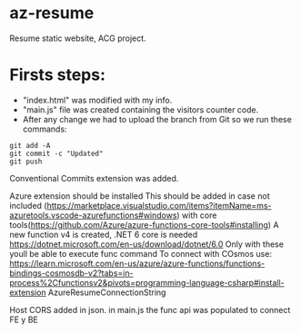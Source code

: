 # az-resume
Resume static website, ACG project.

# Firsts steps:
* "index.html" was modified with my info.
* "main.js" file was created containing the visitors counter code.
* After any change we had to upload the branch from Git so we run these commands:
```git
git add -A
git commit -c "Updated"
git push
```

Conventional Commits extension was added.

Azure extension should be installed
This should be added in case not included (https://marketplace.visualstudio.com/items?itemName=ms-azuretools.vscode-azurefunctions#windows) with core tools(https://github.com/Azure/azure-functions-core-tools#installing)
A new function v4 is created, .NET 6 core is needed https://dotnet.microsoft.com/en-us/download/dotnet/6.0
Only with these youll be able to execute func command
To connect with COsmos use: https://learn.microsoft.com/en-us/azure/azure-functions/functions-bindings-cosmosdb-v2?tabs=in-process%2Cfunctionsv2&pivots=programming-language-csharp#install-extension
AzureResumeConnectionString

Host CORS added in json.
in main.js the func api was populated to connect FE y BE
